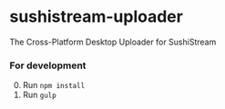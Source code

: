 # sushistream-uploader
The Cross-Platform Desktop Uploader for SushiStream

### For development
0. Run `npm install`
0. Run `gulp`
